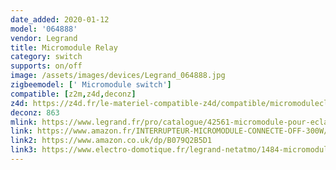 ```yaml
---
date_added: 2020-01-12
model: '064888'
vendor: Legrand
title: Micromodule Relay
category: switch
supports: on/off
image: /assets/images/devices/Legrand_064888.jpg
zigbeemodel: [' Micromodule switch']
compatible: [z2m,z4d,deconz]
z4d: https://z4d.fr/le-materiel-compatible-z4d/compatible/micromoduleclianenetatmopourclairageconnect300wonoffavecneutre
deconz: 863
mlink: https://www.legrand.fr/pro/catalogue/42561-micromodule-pour-eclairage-connecte/micromodule-connecte-pour-installation-with-netatmo-pour-eclairage-300w-onoff-avec-neutre
link: https://www.amazon.fr/INTERRUPTEUR-MICROMODULE-CONNECTE-OFF-300W/dp/B079Q2B5D1
link2: https://www.amazon.co.uk/dp/B079Q2B5D1
link3: https://www.electro-domotique.fr/legrand-netatmo/1484-micromodule-connecte-onoff-300w-legrand-with-netatmo-legrand-064888-3414971014817.html
---
```

